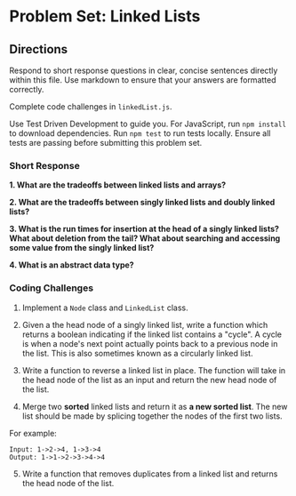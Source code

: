 # Problem Set: Linked Lists

## Directions
Respond to short response questions in clear, concise sentences directly within this file. Use markdown to ensure that your answers are formatted correctly.

Complete code challenges in `linkedList.js`.

Use Test Driven Development to guide you. For JavaScript, run `npm install` to download dependencies. Run `npm test` to run tests locally. Ensure all tests are passing before submitting this problem set.


### Short Response
**1. What are the tradeoffs between linked lists and arrays?**

**2. What are the tradeoffs between singly linked lists and doubly linked lists?**

**3. What is the run times for insertion at the head of a singly linked lists? What about deletion from the tail? What about searching and accessing some value from the singly linked list?**

**4. What is an abstract data type?**

### Coding Challenges
1. Implement a `Node` class and `LinkedList` class. 

2. Given a the head node of a singly linked list, write a function which returns a boolean indicating if the linked list contains a "cycle". A cycle is when a node's next point actually points back to a previous node in the list. This is also sometimes known as a circularly linked list.

3. Write a function to reverse a linked list in place. The function will take in the head node of the list as an input and return the new head node of the list.

4. Merge two **sorted** linked lists and return it as **a new sorted list**. The new list should be made by splicing together the nodes of the first two lists. 

  For example:
  ```
  Input: 1->2->4, 1->3->4
  Output: 1->1->2->3->4->4
  ```

5. Write a function that removes duplicates from a linked list and returns the head node of the list.
